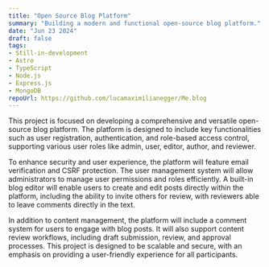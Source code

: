 ```yaml
---
title: "Open Source Blog Platform"
summary: "Building a modern and functional open-source blog platform."
date: "Jun 23 2024"
draft: false
tags:
- Still-in-development
- Astro
- TypeScript
- Node.js
- Express.js
- MongoDB
repoUrl: https://github.com/lucamaximilianegger/Me.blog
---
```


This project is focused on developing a comprehensive and versatile open-source blog platform. The platform is designed to include key functionalities such as user registration, authentication, and role-based access control, supporting various user roles like admin, user, editor, author, and reviewer.

To enhance security and user experience, the platform will feature email verification and CSRF protection. The user management system will allow administrators to manage user permissions and roles efficiently. A built-in blog editor will enable users to create and edit posts directly within the platform, including the ability to invite others for review, with reviewers able to leave comments directly in the text.

In addition to content management, the platform will include a comment system for users to engage with blog posts. It will also support content review workflows, including draft submission, review, and approval processes. This project is designed to be scalable and secure, with an emphasis on providing a user-friendly experience for all participants.

